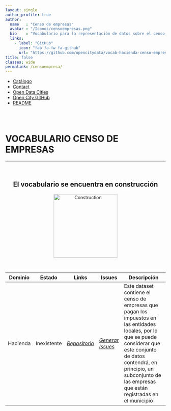 ```yaml
---
layout: single
author_profile: true 
author:
  name   : "Censo de empresas"
  avatar : "/Iconos/censoempresas.png"
  bio    : "Vocabulario para la representación de datos sobre el censo de empresas que pagan impuestos o están obligadas en Entidades Locales."
  links:
    - label: "GitHub"
      icon: "fab fa-fw fa-github"
      url: "https://github.com/opencitydata/vocab-hacienda-censo-empresas"
title: false
classes: wide
permalink: /censoempresa/
---
```


<head>
<link href="/CatalogoFEMP/stylesheet.css" rel="stylesheet"/>
  
  <nav class="style-4">
<ul class="menu-4">
	<li class="current"><a href="https://opencitydata.github.io/CatalogoFEMP/" data-hover="Catálogo">Catálogo</a></li>
	<li class="left"><a href="/CatalogoFEMP/contact/" data-hover="Contact">Contact</a></li>
	<li class="left"><a href="http://vocab.linkeddata.es/datosabiertos/" data-hover="Open Data Cities">Open Data Cities</a></li>
	<li class="left"><a href="https://github.com/opencitydata/" data-hover="Open City GitHub">Open City GitHub</a></li>
	<li class="left"><a href="https://github.com/opencitydata/vocab-hacienda-censo-empresas/blob/main/README.md" data-hover="README">README</a></li>
</ul>
	</nav>
	<br><br>
  
</head>

<div id="bodyid">
<h1> VOCABULARIO CENSO DE EMPRESAS </h1>
</div>
  
---

&nbsp;
 
<h2 float="right" align="center"> El vocabulario se encuentra en construcción </h2>

<p float="right" align="center">   
<img src="/CatalogoFEMP/Iconos/constrA.png" alt="Construction" width="200"/>
</p>

&nbsp; &nbsp;
  
  
|Dominio |  Estado  |   Links   |   Issues   |   Descripción   | 
| -------- | -------- | --------- | ---------- | --------------- | 
|  Hacienda  |  Inexistente |  *[Repositorio](https://github.com/opencitydata/vocab-hacienda-censo-empresas)*  |  *[Generar Issues](https://github.com/opencitydata/vocab-hacienda-censo-empresas/issues)* |  Este dataset contiene el censo de empresas que pagan los impuestos en las entidades locales, por lo que se puede considerar que este conjunto de datos contendrá, en principio, un subconjunto de las empresas que están registradas en el municipio  |   
 
  

 
&nbsp;

